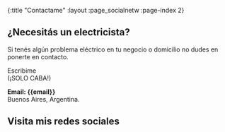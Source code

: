 {:title "Contactame"
 :layout :page_socialnetw
 :page-index 2}

## ¿Necesitás un electricista?

Si tenés algún problema eléctrico en tu negocio o domicilio no dudes en ponerte en contacto. 

Escribime  
(¡SOLO CABA!)  

**Email: {{email}}**  
Buenos Aires, Argentina.

## Visita mis redes sociales

